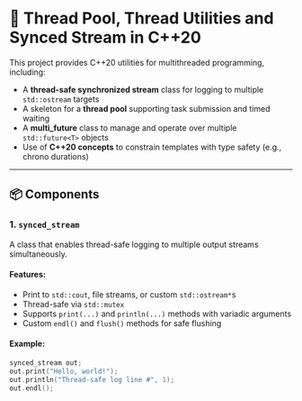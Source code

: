 # 🧵   Thread Pool, Thread Utilities and Synced Stream in C++20

This project provides C++20 utilities for multithreaded programming, including:

- A **thread-safe synchronized stream** class for logging to multiple `std::ostream` targets
- A skeleton for a **thread pool** supporting task submission and timed waiting
- A **multi_future** class to manage and operate over multiple `std::future<T>` objects
- Use of **C++20 concepts** to constrain templates with type safety (e.g., chrono durations)

---

## 📦 Components

### 1. `synced_stream`

A class that enables thread-safe logging to multiple output streams simultaneously.

#### Features:

- Print to `std::cout`, file streams, or custom `std::ostream*`s
- Thread-safe via `std::mutex`
- Supports `print(...)` and `println(...)` methods with variadic arguments
- Custom `endl()` and `flush()` methods for safe flushing

#### Example:

```cpp
synced_stream out;
out.print("Hello, world!");
out.println("Thread-safe log line #", 1);
out.endl();

